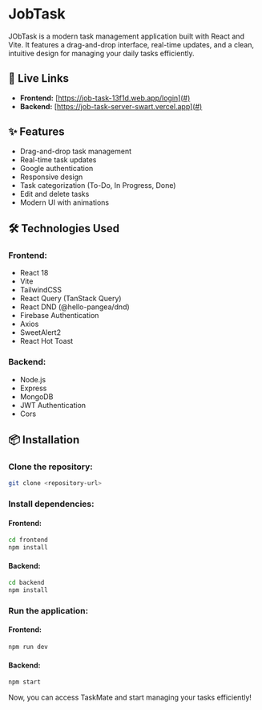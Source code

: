 # JobTask
JObTask is a modern task management application built with React and Vite. It features a drag-and-drop interface, real-time updates, and a clean, intuitive design for managing your daily tasks efficiently.

## 🔗 Live Links
- **Frontend:** [https://job-task-13f1d.web.app/login](#)
- **Backend:** [https://job-task-server-swart.vercel.app](#)

## ✨ Features
- Drag-and-drop task management
- Real-time task updates
- Google authentication
- Responsive design
- Task categorization (To-Do, In Progress, Done)
- Edit and delete tasks
- Modern UI with animations

## 🛠️ Technologies Used
### Frontend:
- React 18
- Vite
- TailwindCSS
- React Query (TanStack Query)
- React DND (@hello-pangea/dnd)
- Firebase Authentication
- Axios
- SweetAlert2
- React Hot Toast

### Backend:
- Node.js
- Express
- MongoDB
- JWT Authentication
- Cors

## 📦 Installation
### Clone the repository:
```bash
git clone <repository-url>
```
### Install dependencies:
#### Frontend:
```bash
cd frontend
npm install
```
#### Backend:
```bash
cd backend
npm install
```
### Run the application:
#### Frontend:
```bash
npm run dev
```
#### Backend:
```bash
npm start
```

Now, you can access TaskMate and start managing your tasks efficiently!

